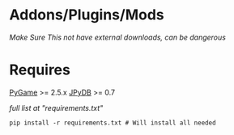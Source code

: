 # Addons/Plugins/Mods


*Make Sure This not have external downloads, can be dangerous*

# Requires
[PyGame](https://pypi.org/project/pygame/) >= 2.5.x
[JPyDB](https://test.pypi.org/project/JPyDB/) >= 0.7

*full list at "requirements.txt"*

```shell
pip install -r requirements.txt # Will install all needed
```
